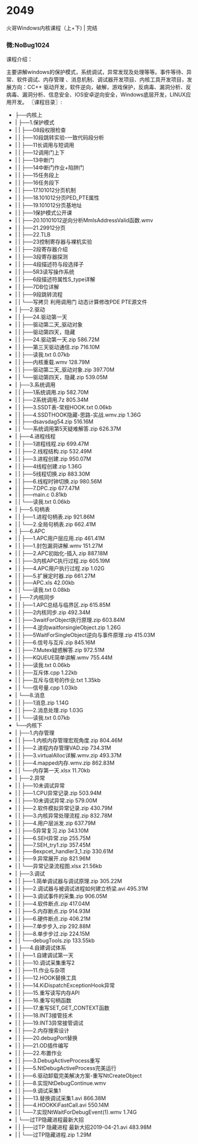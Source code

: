 # 2049
火哥Windows内核课程（上+下) | 完结
### 微:NoBug1024 


课程介绍：

主要讲解windows的保护模式，系统调试，异常发现及处理等等。事件等待、异常、软件调试、内存管理 、消息机制、调试器开发项目、内核工具开发项目，发展方向：CC++ 驱动开发，软件逆向，破解，游戏保护，反病毒、漏洞分析、反病毒、漏洞分析、信息安全、IOS安卓逆向安全，Windows底层开发，LINUX应用开发。
〖课程目录〗:

- ├──内核上  
- |   ├──1.保护模式  
- |   |   ├──08段权限检查  
- |   |   ├──10段跳转实验-一致代码段分析  
- |   |   ├──11长调用与短调用  
- |   |   ├──12调用门上下  
- |   |   ├──13中断门  
- |   |   ├──14中断门作业+陷阱门  
- |   |   ├──15任务段上  
- |   |   ├──16任务段下  
- |   |   ├──17.101012分页机制  
- |   |   ├──18.101012分页PED_PTE属性  
- |   |   ├──19.101012分页基地址  
- |   |   ├──1保护模式公开课  
- |   |   ├──20.10101012逆向分析MmIsAddressValid函数.wmv  
- |   |   ├──21.29912分页  
- |   |   ├──22.TLB  
- |   |   ├──23控制寄存器与裸机实验  
- |   |   ├──2段寄存器介绍  
- |   |   ├──3段寄存器探测  
- |   |   ├──4段描述符与段选择子  
- |   |   ├──5R3读写操作系统  
- |   |   ├──6段描述符属性S_type详解  
- |   |   ├──7DB位详解  
- |   |   ├──9段跳转流程  
- |   |   └──写拷贝 利用调用门 动态计算修改PDE PTE源文件  
- |   ├──2.驱动  
- |   |   ├──24.驱动第一天  
- |   |   ├──驱动第二天_驱动对象  
- |   |   ├──驱动第四天，隐藏  
- |   |   ├──24.驱动第一天.zip  586.72M
- |   |   ├──第三天驱动通信.zip  716.10M
- |   |   ├──读我.txt  0.07kb
- |   |   ├──内核重载.wmv  128.79M
- |   |   ├──驱动第二天_驱动对象.zip  397.70M
- |   |   └──驱动第四天，隐藏.zip  539.05M
- |   ├──3.系统调用  
- |   |   ├──1系统调用.zip  582.70M
- |   |   ├──2系统调用.7z  805.34M
- |   |   ├──3.SSDT表-常规HOOK.txt  0.06kb
- |   |   ├──4.SSDTHOOK隐藏-思路-实战.wmv.zip  1.36G
- |   |   ├──dsavsdag54.zip  516.16M
- |   |   └──系统调用第5天疑难解答.zip  626.37M
- |   ├──4.进程线程  
- |   |   ├──1进程线程.zip  699.47M
- |   |   ├──2.线程结构.zip  532.49M
- |   |   ├──3.进程创建.zip  950.07M
- |   |   ├──4线程创建.zip  1.36G
- |   |   ├──5线程切换.zip  883.30M
- |   |   ├──6.线程时钟切换.zip  980.56M
- |   |   ├──7.DPC.zip  677.47M
- |   |   ├──main.c  0.81kb
- |   |   └──读我.txt  0.06kb
- |   ├──5.句柄表  
- |   |   ├──1.进程句柄表.zip  921.86M
- |   |   └──2.全局句柄表.zip  662.41M
- |   ├──6.APC  
- |   |   ├──1.APC用户层应用.zip  461.41M
- |   |   ├──1.封包漏洞讲解.wmv  151.27M
- |   |   ├──2.APC初始化-插入.zip  887.18M
- |   |   ├──3内核APC执行过程.zip  605.19M
- |   |   ├──4.APC用户执行过程.zip  1.02G
- |   |   ├──5.扩展定时器.zip  661.27M
- |   |   ├──APC.xls  42.00kb
- |   |   └──读我.txt  0.08kb
- |   ├──7.内核同步  
- |   |   ├──1.APC总结与临界区.zip  615.85M
- |   |   ├──2内核同步.zip  492.34M
- |   |   ├──3waitForObject执行原理.zip  603.84M
- |   |   ├──4.逆向waitforsingleObject.zip  1.26G
- |   |   ├──5WaitForSingleObject逆向与事件原理.zip  415.03M
- |   |   ├──6.信号与互斥.zip  845.16M
- |   |   ├──7.Mutex疑惑解答.zip  972.51M
- |   |   ├──KQUEUE简单讲解.wmv  755.44M
- |   |   ├──读我.txt  0.06kb
- |   |   ├──互斥体.cpp  1.22kb
- |   |   ├──互斥与信号的作业.txt  1.35kb
- |   |   └──信号量.cpp  1.03kb
- |   └──8.消息  
- |   |   ├──1消息.zip  1.14G
- |   |   ├──2.消息处理.zip  1.03G
- |   |   └──读我.txt  0.07kb
- └──内核下  
- |   ├──1.内存管理  
- |   |   ├──1.内核内存管理宏观角度.zip  804.46M
- |   |   ├──2.进程内存管理VAD.zip  734.31M
- |   |   ├──3.virtualAlloc详解.wmv.zip  493.37M
- |   |   ├──4.mapped内存.wmv.zip  862.83M
- |   |   └──内存第一天.xlsx  11.70kb
- |   ├──2.异常  
- |   |   ├──10未调试异常  
- |   |   ├──1.CPU异常记录.zip  503.94M
- |   |   ├──10未调试异常.zip  579.00M
- |   |   ├──2.软件模拟异常记录.zip  430.79M
- |   |   ├──3.内核异常处理流程.zip  832.78M
- |   |   ├──4.用户层派发.zip  637.79M
- |   |   ├──5异常复习.zip  343.10M
- |   |   ├──6.SEH异常.zip  255.75M
- |   |   ├──7.SEH_try1.zip  357.45M
- |   |   ├──8expcet_handler3_1.zip  330.61M
- |   |   ├──9.异常展开.zip  821.96M
- |   |   └──异常记录流程图.xlsx  21.56kb
- |   ├──3.调试  
- |   |   ├──1.简单调试器与调试原理.zip  305.22M
- |   |   ├──2.调试器与被调试进程如何建立桥梁.avi  495.31M
- |   |   ├──3.调试事件的采集.zip  906.05M
- |   |   ├──4.软件断点.zip  417.04M
- |   |   ├──5.内存断点.zip  914.93M
- |   |   ├──6.硬件断点.zip  406.21M
- |   |   ├──7.单步步入.zip  292.88M
- |   |   ├──8.单步步过.zip  224.15M
- |   |   └──debugTools.zip  133.55kb
- |   ├──4.自建调试体系  
- |   |   ├──1.自建调试第一天  
- |   |   ├──10.调试采集重写2  
- |   |   ├──11.作业与杂项  
- |   |   ├──12.HOOK替换工具  
- |   |   ├──14.KiDispatchExceptionHook异常  
- |   |   ├──15.重写读写内存API  
- |   |   ├──16.重写句柄函数  
- |   |   ├──17.重写SET_GET_CONTEXT函数  
- |   |   ├──18.INT3接管技术  
- |   |   ├──19.INT3异常接管调试  
- |   |   ├──2.内存搜索设计  
- |   |   ├──20.debugPort替换  
- |   |   ├──21.OD插件编写  
- |   |   ├──22.布置作业  
- |   |   ├──3.DebugActiveProcess重写  
- |   |   ├──5.NtDebugActiveProcess完美运行  
- |   |   ├──6.驱动卸载完美解决方案-重写NtCreateObject  
- |   |   ├──8.实现NtDebugContinue.wmv  
- |   |   ├──9.调试采集1  
- |   |   ├──13.替换调试采集1.avi  866.38M
- |   |   ├──4.HOOKKiFastCall.avi  550.14M
- |   |   └──7.实现NtWaitForDebugEvent(1).wmv  1.74G
- |   └──过TP隐藏进程最新大招  
- |   |   ├──过TP 隐藏进程 最新大招2019-04-21.avi  483.98M
- |   |   └──过TP隐藏进程.zip  1.29M
